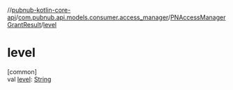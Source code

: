 //[pubnub-kotlin-core-api](../../../index.md)/[com.pubnub.api.models.consumer.access_manager](../index.md)/[PNAccessManagerGrantResult](index.md)/[level](level.md)

# level

[common]\
val [level](level.md): [String](https://kotlinlang.org/api/latest/jvm/stdlib/kotlin-stdlib/kotlin/-string/index.html)
